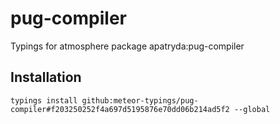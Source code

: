 # pug-compiler
Typings for atmosphere package apatryda:pug-compiler

## Installation
`typings install github:meteor-typings/pug-compiler#f203250252f4a697d5195876e70dd06b214ad5f2 --global`
